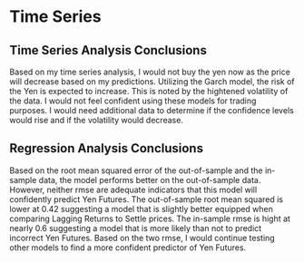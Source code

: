 # Time Series

## Time Series Analysis Conclusions
Based on my time series analysis, I would not buy the yen now as the price will decrease based on my predictions.
Utilizing the Garch model, the risk of the Yen is expected to increase. This is noted by the hightened volatility of the data.
I would not feel confident using these models for trading purposes. I would need additional data to determine if the confidence levels would rise and if the volatility would decrease.

## Regression Analysis Conclusions
Based on the root mean squared error of the out-of-sample and the in-sample data, the model performs better on the out-of-sample data. However, neither rmse are adequate indicators that this model will confidently predict Yen Futures. The out-of-sample root mean squared is lower at 0.42 suggesting a model that is slightly better equipped when comparing Lagging Returns to Settle prices. The in-sample rmse is hight at nearly 0.6 suggesting a model that is more likely than not to predict incorrect Yen Futures. Based on the two rmse, I would continue testing other models to find a more confident predictor of Yen Futures.
